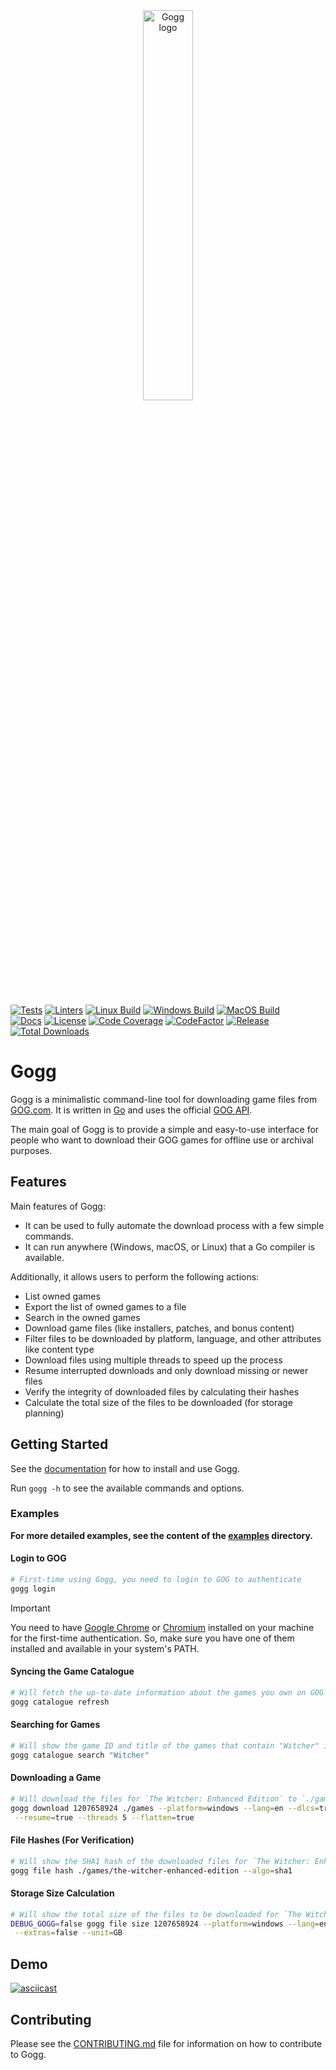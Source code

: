<div align="center">
  <picture>
    <source media="(prefers-color-scheme: light)" srcset="logo.jpeg">
    <source media="(prefers-color-scheme: dark)" srcset="logo.jpeg">
    <img alt="Gogg logo" src="logo.jpeg" height="40%" width="40%">
  </picture>
</div>
<br>

[![Tests](https://img.shields.io/github/actions/workflow/status/habedi/gogg/tests.yml?label=tests&style=flat&labelColor=555555&logo=github)](https://github.com/habedi/gogg/actions/workflows/tests.yml)
[![Linters](https://img.shields.io/github/actions/workflow/status/habedi/gogg/linters.yml?label=lintss&style=flat&labelColor=555555&logo=github)](https://github.com/habedi/gogg/actions/workflows/lints.yml)
[![Linux Build](https://img.shields.io/github/actions/workflow/status/habedi/gogg/build_linux.yml?label=linux%20build&style=flat&labelColor=555555&logo=linux)](https://github.com/habedi/gogg/actions/workflows/build_linux.yml)
[![Windows Build](https://img.shields.io/github/actions/workflow/status/habedi/gogg/build_windows.yml?label=windows%20build&style=flat&labelColor=555555&logo=github)](https://github.com/habedi/gogg/actions/workflows/build_windows.yml)
[![MacOS Build](https://img.shields.io/github/actions/workflow/status/habedi/gogg/build_macos.yml?label=macos%20build&style=flat&labelColor=555555&logo=apple)](https://github.com/habedi/gogg/actions/workflows/build_macos.yml)
<br>
[![Docs](https://img.shields.io/badge/docs-latest-3776ab?style=flat&labelColor=555555&logo=readthedocs)](docs)
[![License](https://img.shields.io/badge/license-MIT-007ec6?style=flat&labelColor=555555&logo=open-source-initiative)](https://github.com/habedi/gogg)
[![Code Coverage](https://img.shields.io/codecov/c/github/habedi/gogg?style=flat&labelColor=555555&logo=codecov)](https://codecov.io/gh/habedi/gogg)
[![CodeFactor](https://img.shields.io/codefactor/grade/github/habedi/gogg?style=flat&labelColor=555555&logo=codefactor)](https://www.codefactor.io/repository/github/habedi/gogg)
[![Release](https://img.shields.io/github/release/habedi/gogg.svg?style=flat&labelColor=555555&logo=github)](https://github.com/habedi/gogg/releases/latest)
[![Total Downloads](https://img.shields.io/github/downloads/habedi/gogg/total.svg?style=flat&labelColor=555555&logo=github)](https://github.com/habedi/gogg/releases)

# Gogg

Gogg is a minimalistic command-line tool for downloading game files from [GOG.com](https://www.gog.com/).
It is written in [Go](https://golang.org/) and uses the
official [GOG API](https://gogapidocs.readthedocs.io/en/latest/index.html).

The main goal of Gogg is to provide a simple and easy-to-use interface for people who want to download their GOG games
for offline use or archival purposes.

## Features

Main features of Gogg:

- It can be used to fully automate the download process with a few simple commands.
- It can run anywhere (Windows, macOS, or Linux) that a Go compiler is available.

Additionally, it allows users to perform the following actions:

- List owned games
- Export the list of owned games to a file
- Search in the owned games
- Download game files (like installers, patches, and bonus content)
- Filter files to be downloaded by platform, language, and other attributes like content type
- Download files using multiple threads to speed up the process
- Resume interrupted downloads and only download missing or newer files
- Verify the integrity of downloaded files by calculating their hashes
- Calculate the total size of the files to be downloaded (for storage planning)

## Getting Started

See the [documentation](docs/README.md) for how to install and use Gogg.

Run `gogg -h` to see the available commands and options.

### Examples

**For more detailed examples, see the content of the [examples](docs/examples/) directory.**

#### Login to GOG

```bash
# First-time using Gogg, you need to login to GOG to authenticate
gogg login
```

> [!IMPORTANT]
> You need to have [Google Chrome](https://www.google.com/chrome/) or [Chromium](https://www.chromium.org/) installed on
> your machine for the first-time authentication.
> So, make sure you have one of them installed and available in your system's PATH.

#### Syncing the Game Catalogue

```bash
# Will fetch the up-to-date information about the games you own on GOG
gogg catalogue refresh
```

#### Searching for Games

```bash
# Will show the game ID and title of the games that contain "Witcher" in their title
gogg catalogue search "Witcher"
```

#### Downloading a Game

```bash
# Will download the files for `The Witcher: Enhanced Edition` to `./games` directory (without extra content)
gogg download 1207658924 ./games --platform=windows --lang=en --dlcs=true --extras=false \
 --resume=true --threads 5 --flatten=true
```

#### File Hashes (For Verification)

```bash
# Will show the SHA1 hash of the downloaded files for `The Witcher: Enhanced Edition`
gogg file hash ./games/the-witcher-enhanced-edition --algo=sha1
```

#### Storage Size Calculation

```bash
# Will show the total size of the files to be downloaded for `The Witcher: Enhanced Edition`
DEBUG_GOGG=false gogg file size 1207658924 --platform=windows --lang=en --dlcs=true \
 --extras=false --unit=GB
```

## Demo

[![asciicast](https://asciinema.org/a/kXMGRUUV149R37IEmZKtTH7nI.svg)](https://asciinema.org/a/kXMGRUUV149R37IEmZKtTH7nI)

## Contributing

Please see the [CONTRIBUTING.md](CONTRIBUTING.md) file for information on how to contribute to Gogg.
